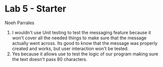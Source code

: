 # Lab 5 - Starter
Noeh Parrales 

1. I wouldn't use Unit testing to test the messaging feature because it won't cover all the needed things to make sure that the message actually went across. Its good to know that the message was properly created and works, but user interaction won't be tested.
2. Yes because it allows use to test the logic of our program making sure the text doesn't pass 80 characters.